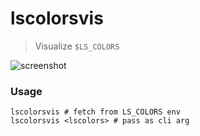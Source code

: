 # lscolorsvis

> Visualize `$LS_COLORS`

![screenshot](https://user-images.githubusercontent.com/14259816/190593685-32945a70-e19d-4b2d-af53-a1a1fee2bf8a.png)

### Usage

```shell
lscolorsvis # fetch from LS_COLORS env
lscolorsvis <lscolors> # pass as cli arg
```
